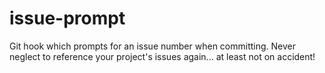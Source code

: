 issue-prompt
============

Git hook which prompts for an issue number when committing. Never neglect to reference your project's issues again... at least not on accident!
